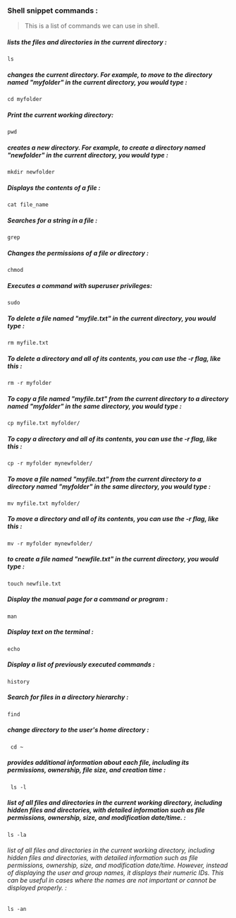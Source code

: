 ### Shell snippet commands : 

> This is a list of commands we can use in shell.

##### lists the files and directories in the current directory : 
```shell
ls
```

##### changes the current directory. For example, to move to the directory named "myfolder" in the current directory, you would type : 
```shell
cd myfolder
```

##### Print the current working directory: 
```shell
pwd
```

##### creates a new directory. For example, to create a directory named "newfolder" in the current directory, you would type : 
```shell
mkdir newfolder
```

##### Displays the contents of a file : 
```shell
cat file_name
```

##### Searches for a string in a file : 
```shell
grep
```

##### Changes the permissions of a file or directory : 
```shell
chmod
```

##### Executes a command with superuser privileges: 
```shell
sudo
```

##### To delete a file named "myfile.txt" in the current directory, you would type : 
```shell
rm myfile.txt
```


##### To delete a directory and all of its contents, you can use the -r flag, like this : 
```shell
rm -r myfolder
```


##### To copy a file named "myfile.txt" from the current directory to a directory named "myfolder" in the same directory, you would type : 
```shell
cp myfile.txt myfolder/
```


##### To copy a directory and all of its contents, you can use the -r flag, like this : 
```shell
cp -r myfolder mynewfolder/
```


##### To move a file named "myfile.txt" from the current directory to a directory named "myfolder" in the same directory, you would type : 
```shell
mv myfile.txt myfolder/
```


##### To move a directory and all of its contents, you can use the -r flag, like this : 
```shell
mv -r myfolder mynewfolder/
```

##### to create a file named "newfile.txt" in the current directory, you would type : 
```shell
touch newfile.txt
```


##### Display the manual page for a command or program : 
```shell
man 
```


##### Display text on the terminal : 
```shell
echo 
```

##### Display a list of previously executed commands : 
```shell
history  
```

##### Search for files in a directory hierarchy : 
```shell
find   
```

##### change directory to the user's home directory : 
```shell
 cd ~  
```

##### provides additional information about each file, including its permissions, ownership, file size, and creation time : 
```shell
 ls -l  
```

##### list of all files and directories in the current working directory, including hidden files and directories, with detailed information such as file permissions, ownership, size, and modification date/time. : 
```shell
ls -la 
```

######  list of all files and directories in the current working directory, including hidden files and directories, with detailed information such as file permissions, ownership, size, and modification date/time. However, instead of displaying the user and group names, it displays their numeric IDs. This can be useful in cases where the names are not important or cannot be displayed properly. : 
```shell
ls -an
```

